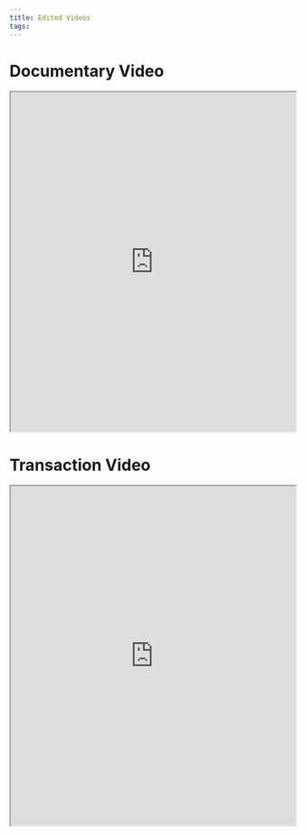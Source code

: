 ```yaml
---
title: Edited Videos
tags: 
---
```


# Documentary Video

<iframe  style="width: 100%; height: 600px;"
src="https://www.youtube.com/embed/COOfhR_53XE?autoplay=1&mute=1">
</iframe>

# Transaction Video

<iframe  style="width: 100%; height: 600px;"
src="https://www.youtube.com/embed/xz7ChX3zFDM?autoplay=1&mute=1">
</iframe>